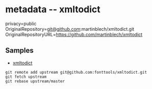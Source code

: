 # metadata -- xmltodict

privacy=public
OriginalRepository=git@github.com:martinblech/xmltodict.git
OriginalRepositoryURL=https://github.com/martinblech/xmltodict

## Samples

- [xmltodict](https://github.com/serrasqueiro/xmltodict)

```
git remote add upstream git@github.com:fonttools/xmltodict.git
git fetch upstream
git rebase upstream/master
```
